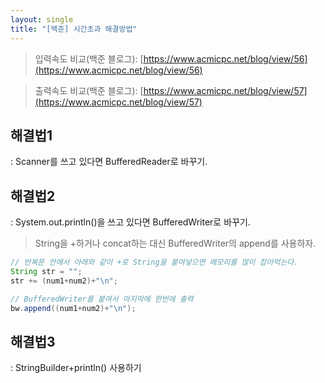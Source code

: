 ```yaml
---
layout: single
title: "[백준] 시간초과 해결방법"
---
```


> 입력속도 비교(백준 블로그): [https://www.acmicpc.net/blog/view/56](https://www.acmicpc.net/blog/view/56)
> 

> 출력속도 비교(백준 블로그): [https://www.acmicpc.net/blog/view/57](https://www.acmicpc.net/blog/view/57)
> 

## 해결법1

: Scanner를 쓰고 있다면 BufferedReader로 바꾸기.

## 해결법2

: System.out.println()을 쓰고 있다면 BufferedWriter로 바꾸기.

> String을 +하거나 concat하는 대신 BufferedWriter의 append를 사용하자.
> 

```java
// 반복문 안에서 아래와 같이 +로 String을 붙여넣으면 메모리를 많이 잡아먹는다.
String str = "";
str += (num1+num2)+"\n";

// BufferedWriter를 붙여서 마지막에 한번에 출력
bw.append((num1+num2)+"\n");
```

## 해결법3

: StringBuilder+println() 사용하기
